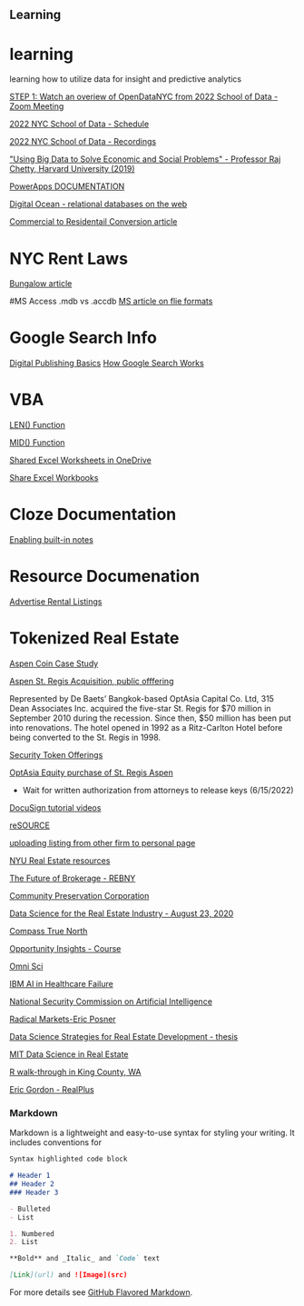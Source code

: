 ## Learning

# learning
learning how to utilize data for insight and predictive analytics

[STEP 1: Watch an overiew of OpenDataNYC from 2022 School of Data - Zoom Meeting](https://www.youtube.com/watch?v=QbvpIMIvovM&list=PLgCe1KzF20ix44ATnYYiGtM5TTWISQ45I&index=12)



[2022 NYC School of Data - Schedule](https://nycsodata22.sched.com/)

[2022 NYC School of Data - Recordings](https://archive.open-data.nyc/)


["Using Big Data to Solve Economic and Social Problems" - Professor Raj Chetty, Harvard University (2019)](https://opportunityinsights.org/course/)

[PowerApps DOCUMENTATION](https://docs.microsoft.com/en-us/power-apps/?WT.mc_id=powerplatform-10458-grhurl)

[Digital Ocean - relational databases on the web](https://www.digitalocean.com/community/tutorials/how-to-use-one-to-many-database-relationships-with-flask-sqlalchemy)

[Commercial to Residentail Conversion article](https://resanyc.com/could-office-conversions-solve-nycs-housing-crisis/)

# NYC Rent Laws
[Bungalow article](https://bungalow.com/articles/rent-control-in-nyc-everything-you-need-to-know)

#MS Access .mdb vs .accdb
[MS article on flie formats](https://support.microsoft.com/en-us/office/which-access-file-format-should-i-use-012d9ab3-d14c-479e-b617-be66f9070b41)

# Google Search Info
[Digital Publishing Basics](https://digitalpublishing101.com/digital-publishing-101/digital-publishing-basics/)
[How Google Search Works](https://www.youtube.com/watch?v=BNHR6IQJGZs&t=188s)

# VBA
[LEN() Function](https://learn.microsoft.com/en-us/office/vba/language/reference/user-interface-help/len-function)

[MID() Function](https://learn.microsoft.com/en-us/office/vba/language/reference/user-interface-help/mid-statement)

[Shared Excel Worksheets in OneDrive](https://support.microsoft.com/en-us/office/work-with-worksheet-data-in-onedrive-c051a205-1c06-4feb-94d8-793b0126b53a)

[Share Excel Workbooks](https://support.microsoft.com/en-us/office/about-the-shared-workbook-feature-49b833c0-873b-48d8-8bf2-c1c59a628534#:~:text=the%20workbook%20instead.-,Click%20Review%20%3E%20Share%20Workbook.,changes%2C%20and%20then%20click%20OK.)


# Cloze Documentation
[Enabling built-in notes](https://help.cloze.com/article/1753-how-do-i-enable-cloze-built-in-notes)

# Resource Documenation
[Advertise Rental Listings](https://support.corcoran.com/hc/en-us/articles/1500010871701-How-do-I-advertise-an-open-rental-in-reSOURCE)

# Tokenized Real Estate
[Aspen Coin Case Study](https://medium.com/krypital/security-token-case-analysis-aspen-coin-the-first-real-estate-security-token-offering-bbbcc52ace5)

[Aspen St. Regis Acquisition, public offfering](https://www.aspentimes.com/trending/in-18-million-deal-nearly-one-fifth-of-st-regis-aspen-sells-through-digital-tokens/)

Represented by De Baets’ Bangkok-based OptAsia Capital Co. Ltd, 315 Dean Associates Inc. acquired the five-star St. Regis for $70 million in September 2010 during the recession. Since then, $50 million has been put into renovations. The hotel opened in 1992 as a Ritz-Carlton Hotel before being converted to the St. Regis in 1998.

[Security Token Offerings](https://medium.com/solidblock/why-tokenized-securities-will-be-even-more-disruptive-than-cryptocurrencies-and-icos-de7eeb807f72)

[OptAsia Equity purchase of St. Regis Aspen](http://www.optasiacapital.com/blog/press-releases/4-st-regis-aspen-sold-for-70-million)



* Wait for written authorization from attorneys to release keys (6/15/2022)

[DocuSign tutorial videos](https://support.docusign.com/s/articles/DocuSign-eSignature-Fundamentals?language=en_US&rsc_301)

[reSOURCE](https://support.corcoran.com/hc/en-us/articles/360045190114-reSOURCE-Beyond-the-Basics-)

[uploading listing from other firm to personal page](https://outlook.office.com/mail/inbox/id/AAMkAGZlOThjZWExLTBjZTEtNGRjMC05MDBkLTU0MzcyNjg2OTA2ZQBGAAAAAAC6YfFww2n8TLIRGYK5tUVSBwB4hPs2iUvJS735%2ByGJvqOtAAAAAAEMAAB4hPs2iUvJS735%2ByGJvqOtAAAuQlbTAAA%3D)

[NYU Real Estate resources](https://guides.nyu.edu/realestate/marketreports)

[The Future of Brokerage - REBNY](https://youtu.be/rsbmMK_XYtM)

[Community Preservation Corporation](https://communityp.com/)

[Data Science for the Real Estate Industry - August 23, 2020](https://www.conferencecast.tv/talk-40095-data-science-for-the-real-estate-industry#.talkPage-header)

[Compass True North](https://medium.com/compass-true-north/machine-learning-in-action-for-compasss-likely-to-sell-recommendations-699a6dcd5076)

[Opportunity Insights - Course](https://opportunityinsights.org/course/)

[Omni Sci](https://speakerdeck.com/omnisci)

[IBM AI in Healthcare Failure](https://spectrum.ieee.org/how-ibm-watson-overpromised-and-underdelivered-on-ai-health-care)

[National Security Commission on Artificial Intelligence](https://www.nscai.gov/wp-content/uploads/2021/03/Full-Report-Digital-1.pdf)

[Radical Markets-Eric Posner](https://read.amazon.com/?asin=B07TP5HLWQ)

[Data Science Strategies for Real Estate Development - thesis](https://dspace.mit.edu/bitstream/handle/1721.1/129099/1227098997-MIT.pdf?sequence=1&isAllowed=y)

[MIT Data Science in Real Estate](https://mitcre.mit.edu/online-courses/data-science-in-real-estate)

[R walk-through in King County, WA](https://www.youtube.com/watch?v=Yz_Tzxkl-mI)

[Eric Gordon - RealPlus](https://trd.media/ny/j0R4a4)

### Markdown

Markdown is a lightweight and easy-to-use syntax for styling your writing. It includes conventions for

```markdown
Syntax highlighted code block

# Header 1
## Header 2
### Header 3

- Bulleted
- List

1. Numbered
2. List

**Bold** and _Italic_ and `Code` text

[Link](url) and ![Image](src)
```

For more details see [GitHub Flavored Markdown](https://guides.github.com/features/mastering-markdown/).

